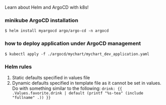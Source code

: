 Learn about Helm and ArgoCD with k8s!

### minikube ArgoCD installation
```
$ helm install myargocd argo/argo-cd -n argocd
```

### how to deploy application under ArgoCD management
```
$ kubectl apply -f ./argocd/mychart/mychart_dev_application.yaml
```

### Helm rules
1. Static defaults specified in values file
1. Dynamic defaults specified in template file as it cannot be set in values. Do with something similar to the following: `drink: {{ .Values.favorite.drink | default (printf "%s-tea" (include "fullname" .)) }}`
